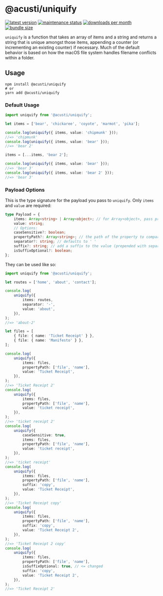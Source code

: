 # @acusti/uniquify

[![latest version](https://img.shields.io/npm/v/@acusti/uniquify?style=for-the-badge)](https://www.npmjs.com/package/@acusti/uniquify)
[![maintenance status](https://img.shields.io/npms-io/maintenance-score/@acusti/uniquify?style=for-the-badge)](https://npms.io/search?q=%40acusti%2Funiquify)
[![downloads per month](https://img.shields.io/npm/dm/@acusti/uniquify?style=for-the-badge)](https://www.npmjs.com/package/@acusti/uniquify)
[![bundle size](https://deno.bundlejs.com/badge?q=@acusti/uniquify)](https://bundlejs.com/?q=%40acusti%2Funiquify)

`uniquify` is a function that takes an array of items and a string and
returns a string that is unique amongst those items, appending a counter
(or incrementing an existing counter) if necessary. Much of the default
behavior is based on how the macOS file system handles filename conflicts
within a folder.

## Usage

```
npm install @acusti/uniquify
# or
yarn add @acusti/uniquify
```

### Default Usage

```ts
import uniquify from '@acusti/uniquify';

let items = ['bear', 'chickaree', 'coyote', 'marmot', 'pika'];

console.log(uniquify({ items, value: 'chipmunk' }));
//=> 'chipmunk'
console.log(uniquify({ items, value: 'bear' }));
//=> 'bear 2'

items = [...items, 'bear 2'];

console.log(uniquify({ items, value: 'bear' }));
//=> 'bear 3'
console.log(uniquify({ items, value: 'bear 2' }));
//=> 'bear 3'
```

### Payload Options

This is the type signature for the payload you pass to `uniquify`. Only
`items` and `value` are required:

```ts
type Payload = {
    items: Array<string> | Array<object>; // for Array<object>, pass propertyPath also
    value: string;
    // Options:
    caseSensitive?: boolean;
    propertyPath?: Array<string>; // the path of the property to compare
    separator?: string; // defaults to ' '
    suffix?: string; // add a suffix to the value (prepended with separator)
    isSuffixOptional?: boolean;
};
```

They can be used like so:

```ts
import uniquify from '@acusti/uniquify';

let routes = ['home', 'about', 'contact'];

console.log(
    uniquify({
        items: routes,
        separator: '-',
        value: 'about',
    }),
);
//=> 'about-2'

let files = [
    { file: { name: 'Ticket Receipt' } },
    { file: { name: 'Manifesto' } },
];

console.log(
    uniquify({
        items: files,
        propertyPath: ['file', 'name'],
        value: 'Ticket Receipt',
    }),
);
//=> 'Ticket Receipt 2'
console.log(
    uniquify({
        items: files,
        propertyPath: ['file', 'name'],
        value: 'ticket receipt',
    }),
);
//=> 'ticket receipt 2'
console.log(
    uniquify({
        caseSensitive: true,
        items: files,
        propertyPath: ['file', 'name'],
        value: 'ticket receipt',
    }),
);
//=> 'ticket receipt'
console.log(
    uniquify({
        items: files,
        propertyPath: ['file', 'name'],
        suffix: 'copy',
        value: 'Ticket Receipt',
    }),
);
//=> 'Ticket Receipt copy'
console.log(
    uniquify({
        items: files,
        propertyPath: ['file', 'name'],
        suffix: 'copy',
        value: 'Ticket Receipt 2',
    }),
);
//=> 'Ticket Receipt 2 copy'
console.log(
    uniquify({
        items: files,
        propertyPath: ['file', 'name'],
        isSuffixOptional: true, // <= changed
        suffix: 'copy',
        value: 'Ticket Receipt 2',
    }),
);
//=> 'Ticket Receipt 2'
```
